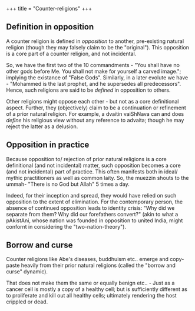 +++
title = "Counter-religions"
+++

## Definition in opposition
A counter religion is defined in _opposition_ to another, pre-existing natural religion (though they may falsely claim to be the "original"). This opposition is a core part of a counter religion, and not incidental. 

So, we have the first two of the 10 commandments - "You shall have no other gods before Me. You shall not make for yourself a carved image."; implying the existance of "False Gods". Similarly, in a later evolute we have - "Mohammed is the last prophet, and he supersedes all predecessors". Hence, such religions are said to be _defined_ in opposition to others.

Other religions might oppose each other - but not as a core definitional aspect. Further, they (objectively) claim to be a continuation or refinement of a prior natural religion. For example, a dvaitin vaiShNava can and does _define_ his religious view without any reference to advaita; though he may reject the latter as a delusion.

## Opposition in practice
Because opposition to/ rejection of prior natural religions is a core definitional (and not incidental) matter, such opposition becomes a core (and not incidental) part of practice. This often manifests both in ideal/ mythic practitioners as well as common laity. So, the muezzin shouts to the ummah- "There is no God but Allah" 5 times a day. 

Indeed, for their inception and spread, they would have relied on such opposition to the extent of elimination. For the contemporary person, the absence of continued opposition leads to identity crisis: "Why did we separate from them? Why did our forefathers convert?" (akin to what a pAkistAni, whose nation was founded in opposition to united India, might confornt in considering the "two-nation-theory").

## Borrow and curse
Counter religions like Abe's diseases, buddhuism etc.. emerge and copy-paste heavily from their prior natural religions (called the "borrow and curse" dynamic). 

That does not make them the same or equally benign etc.. - Just as a cancer cell is mostly a copy of a healthy cell; but is sufficiently different as to proliferate and kill out all healthy cells; ultimately rendering the host crippled or dead.